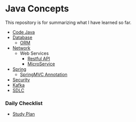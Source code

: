 # Java Concepts

This repository is for summarizing what I have learned so far.

- [Code Java](./CoreJava.md)
- [Database](./Database.md)
    - [ORM](./ORM.md)
- [Network](./Network.md)
    - Web Services
        - [Restful API](./REST_API.md)
        - [MicroService](./Microservice.md) 
- [Spring](./Spring.md)
    - [SpringMVC Annotation](./SpringMVC_Annotation.md)
- [Security](./Security.md)
- [Kafka](./Kafka.md)
- [SDLC](./SDLC.md)


### Daily Checklist
- [Study Plan](https://docs.google.com/document/d/1idws6Zd_e521YhM5hair5g4dxh1noe3x8dFb9yG77J4/edit#)